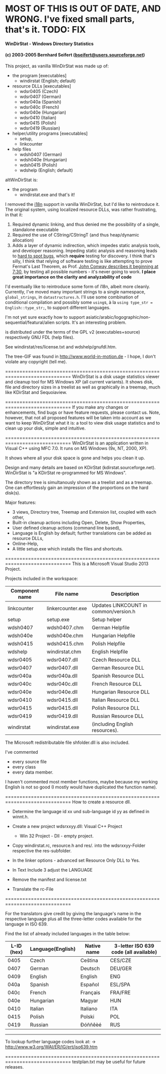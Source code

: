 # MOST OF THIS IS OUT OF DATE, AND WRONG. I've fixed small parts, that's it. TODO: FIX

#### WinDirStat - Windows Directory Statistics
#### (c) 2003-2005 Bernhard Seifert (bseifert@users.sourceforge.net)


This project, as vanilla WinDirStat was made up of:

- the program [executables]
  - windirstat (English; default)
- resource DLLs [executables]
  - wdsr0405 (Czech)
  - wdsr0407 (German)
  - wdsr040a (Spanish)
  - wdsr040c (French)
  - wdsr040e (Hungarian)
  - wdsr0410 (Italian)
  - wdsr0415 (Polish)
  - wdsr0419 (Russian)
- helper/utility programs [executables]
  - setup,
  - linkcounter
- help files
  - wdsh0407 (German)
  - wdsh040e (Hungarian)
  - wdsh0415 (Polish)
  - wdshelp  (English; default)

altWinDirStat is:

- the program
  - windirstat.exe
and that's it!

I removed the [i18n](http://en.wikipedia.org/wiki/Internationalization_and_localization) support in vanilla WinDirStat, but I'd like to reintroduce it. The original system, using localized resource DLLs, was rather frustrating, in that it:

1. Required dynamic linking, and thus denied me the possibility of a single, standalone executable
2. Required the use of CString/CStringT (and thus heap/dynamic allocation)
3. Adds a layer of dynamic indirection, which impedes static analysis tools, and developer reasoning. Impeding static analysis and reasoning leads to [hard to spot bugs](https://github.com/ariccio/altWinDirStat/commit/639fefc715d094c6ca7c1770f2d991d836421ada#diff-f897a88848213c562f1eceba205b7af9L773), which **require** testing for discovery. I think that's silly, I think that relying of software testing is like attempting to prove Fermat's Last Theorem, as Prof. [John Conway describes it beginning at 7:30](http://vimeo.com/18216532), by testing all possible numbers - it's never going to work. **I place great importance on the clarity and analyzability of code**

I'd eventually like to reintroduce some form of i18n, albeit more cleanly. Currently, I've moved many important strings to a single namespace, `global_strings`, in `datastructures.h`. I'll use some combination of conditional compilation and possibly some `using`s, à la `using type_str = English::type_str;`, to support different languages.

I'm not yet sure exactly how to support asiatic/arabic/logographic/non-sequential/featural/alien scripts. It's an interesting problem.

is distributed under the terms of the GPL v2 (executables+source)
respectively GNU FDL (help files).

See windirstat/res/license.txt and wdshelp/gnufdl.htm.

The tree-GIF was found in http://www.world-in-motion.de - I hope, I
don't violate any copyright (tell me).


=============================================================================
WinDirStat is a disk usage statistics viewer and cleanup tool for MS Windows XP (all current variants). It shows disk, file and directory sizes in a treelist as well as graphically in a treemap, much like KDirStat and Sequoiaview.


=============================================================================
If you make any changes or enhancements, find bugs or have feature requests, please contact us. Note, however, that not all proposed features will be taken into account as we want to keep WinDirStat what it is: a tool to view disk usage statistics and to clean up your disk, simple and intuitive.


=============================================================================
WinDirStat is an application written in Visual C++ using MFC 7.0.
It runs on MS Windows (9x, NT, 2000, XP).

It shows where all your disk space is gone and helps you clean it up.

Design and many details are based on KDirStat (kdirstat.sourceforge.net).
WinDirStat is "a KDirStat re-programmed for MS Windows".

The directory tree is simultanously shown as a treelist and as a treemap.
One can effortlessly gain an impression of the proportions on the hard disk(s).

Major features:
* 3 views, Directory tree, Treemap and Extension list, coupled with each other,
* Built-in cleanup actions including Open, Delete, Show Properties,
* User defined cleanup actions (command line based),
* Language is English by default; further translations can be added as resource DLLs,
* Online-Help,
* A little setup.exe which installs the files and shortcuts.


=============================================================================
This is a Microsoft Visual Studio 2013 Project.

Projects included in the workspace:

 Component name | File name         | Description
----------------|-------------------|------------
 linkcounter	| linkercounter.exe | Updates LINKCOUNT in common/version.h
 setup		| setup.exe         | Setup helper
 wdsh0407	| wdsh0407.chm      | German Helpfile
 wdsh040e	| wdsh040e.chm      | Hungarian Helpfile
 wdsh0415       | wdsh0415.chm      | Polish Helpfile
 wdshelp	| windirstat.chm    | English Helpfile  
 wdsr0405	| wdsr0407.dll      | Czech Resource DLL
 wdsr0407	| wdsr0407.dll      | German Resource DLL
 wdsr040a	| wdsr040a.dll      | Spanish Resource DLL
 wdsr040c	| wdsr040c.dll      | French Resource DLL
 wdsr040e	| wdsr040e.dll      | Hungarian Resource DLL
 wdsr0410	| wdsr0415.dll      | Italian Resource DLL
 wdsr0415	| wdsr0415.dll      | Polish Resource DLL 
 wdsr0419	| wdsr0419.dll      | Russian Resource DLL
 windirstat	| windirstat.exe    | (including English resources).

The Microsoft redistributable file shfolder.dll is also included.

I've commented
- every source file
- every class
- every data member.

I haven't commented most member functions, maybe because my working English is not so good (I mostly would have duplicated the function name).

=============================================================================
How to create a resource dll.

* Determine the language id xx und sub-language id yy as defined in winnt.h.

* Create a new project wdsrxxyy.dll: Visual C++ Project
  - Win 32 Project - Dll - empty project.

* Copy windirstat.rc, resource.h and res/*.* into the
  wdsrxxyy-Folder respective the res-subfolder.

* In the linker options - advanced set Resource Only DLL to Yes.

* In Text Include 3 adjust the LANGUAGE

* Remove the manifest and license.txt

* Translate the rc-File

=============================================================================

For the translators give credit by giving the language's name in the respective language plus all the three-letter codes available for the language in ISO 639.

Find the list of already included languages in the table below:

 
 L-ID (hex)|Language(English)|Native name|3-letter ISO 639 code (all available)|
-----------|-----------------|-----------|-------------------------------------|
 0405      | Czech           | Ceština   | CES/CZE                             |
 0407      | German          | Deutsch   | DEU/GER                             |
 0409      | English         | English   | ENG                                 |
 040a      | Spanish         | Español   | ESL/SPA                             |
 040c      | French          | Français  | FRA/FRE                             |
 040e      | Hungarian       | Magyar    | HUN                                 |
 0410      | Italian         | Italiano  | ITA                                 |
 0415      | Polish          | Polski    | POL                                 |
 0419      | Russian         | Ðóññêèé   | RUS                                 |
 ------------------------------------------------------------------------------

To lookup further language codes look at:
-> http://www.w3.org/WAI/ER/IG/ert/iso639.htm

=============================================================================
testplan.txt may be useful for future releases.

